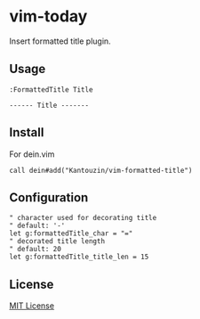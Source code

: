 # vim-today

Insert formatted title plugin.

## Usage

```vim
:FormattedTitle Title
```

```vim
------ Title -------
```

## Install

For dein.vim

```vim
call dein#add("Kantouzin/vim-formatted-title")
```

## Configuration

```vim
" character used for decorating title
" default: '-'
let g:formattedTitle_char = "="
" decorated title length
" default: 20
let g:formattedTitle_title_len = 15
```

## License

[MIT License](LICENSE)
